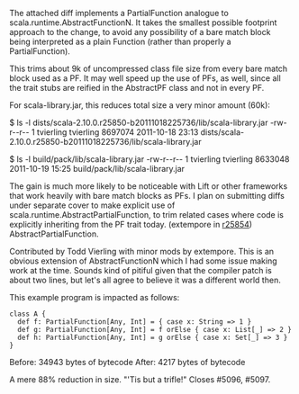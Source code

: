 The attached diff implements a PartialFunction analogue to scala.runtime.AbstractFunctionN. It takes the smallest possible footprint approach to the change, to avoid any possibility of a bare match block being interpreted as a plain Function (rather than properly a PartialFunction).

This trims about 9k of uncompressed class file size from every bare match block used as a PF. It may well speed up the use of PFs, as well, since all the trait stubs are reified in the AbstractPF class and not in every PF.

For scala-library.jar, this reduces total size a very minor amount (60k):

$ ls -l dists/scala-2.10.0.r25850-b20111018225736/lib/scala-library.jar 
-rw-r--r-- 1 tvierling tvierling 8697074 2011-10-18 23:13 dists/scala-2.10.0.r25850-b20111018225736/lib/scala-library.jar

$ ls -l build/pack/lib/scala-library.jar
-rw-r--r-- 1 tvierling tvierling 8633048 2011-10-19 15:25 build/pack/lib/scala-library.jar

The gain is much more likely to be noticeable with Lift or other frameworks that work heavily with bare match blocks as PFs. I plan on submitting diffs under separate cover to make explicit use of scala.runtime.AbstractPartialFunction, to trim related cases where code is explicitly inheriting from the PF trait today.
(extempore in [r25854](https://codereview.scala-lang.org/fisheye/changelog/scala-svn?cs=25854)) AbstractPartialFunction.

Contributed by Todd Vierling with minor mods by extempore. This is an
obvious extension of AbstractFunctionN which I had some issue making
work at the time. Sounds kind of pitiful given that the compiler patch
is about two lines, but let's all agree to believe it was a different
world then.

This example program is impacted as follows:

    class A {
      def f: PartialFunction[Any, Int] = { case x: String => 1 }
      def g: PartialFunction[Any, Int] = f orElse { case x: List[_] => 2 }
      def h: PartialFunction[Any, Int] = g orElse { case x: Set[_] => 3 }
    }

Before: 34943 bytes of bytecode
 After:  4217 bytes of bytecode

A mere 88% reduction in size. "'Tis but a trifle!" Closes #5096, #5097.
